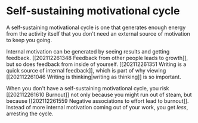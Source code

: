 # Self-sustaining motivational cycle
A self-sustaining motivational cycle is one that generates enough energy from the activity itself that you don't need an external source of motivation to keep you going.

Internal motivation can be generated by seeing results and getting feedback. [[202112261348 Feedback from other people leads to growth]], but so does feedback from inside of yourself. [[202112261351 Writing is a quick source of internal feedback]], which is part of why viewing [[202112261046 Writing is thinking|writing as thinking]] is so important.

When you don't have a self-sustaining motivational cycle, you risk [[202112261610 Burnout]] not only because you might run out of steam, but because [[202112261559 Negative associations to effort lead to burnout]]. Instead of more internal motivation coming out of your work, you get *less*, arresting the cycle.
